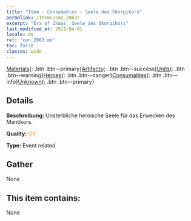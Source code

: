 ```yaml
---
title: "Item - Consumables - Seele des Skorpikors"
permalink: /Items/con_2063/
excerpt: "Era of Chaos  Seele des Skorpikors"
last_modified_at: 2021-04-01
locale: de
ref: "con_2063.md"
toc: false
classes: wide
---
```

 [Materials](/de/Items/){: .btn .btn--primary}[Artifacts](/de/Items/Artifacts/){: .btn .btn--success}[Units](/de/Items/Units/){: .btn .btn--warning}[Heroes](/de/Items/Heroes/){: .btn .btn--danger}[Consumables](/de/Items/Consumables/){: .btn .btn--info}[Unknown](/de/Items/Unknown/){: .btn .btn--primary}

## Details
 **Beschreibung:** Unsterbliche heroische Seele für das Erwecken des Mantikors.

 **Quality:** <span style="color: #FF8C00">OK</span>

 **Type:** Event related

## Gather

  None

## This item contains:

  None

